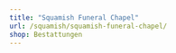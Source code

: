 ```yaml
---
title: "Squamish Funeral Chapel"
url: /squamish/squamish-funeral-chapel/
shop: Bestattungen
---
```

